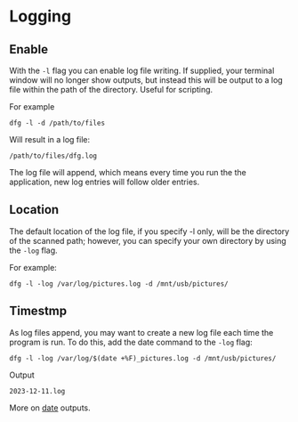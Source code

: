 # Logging

## Enable

With the `-l` flag you can enable log file writing. If supplied, your terminal window will no longer show outputs, but instead this will be output to a log file within the path of the directory. Useful for scripting.

For example

	dfg -l -d /path/to/files

Will result in a log file:

	/path/to/files/dfg.log


The log file will append, which means every time you run the the application, new log entries will follow older entries. 

## Location

The default location of the log file, if you specify -l only, will be the directory of the scanned path; however, you can specify your own directory by using the `-log` flag.

For example:

	dfg -l -log /var/log/pictures.log -d /mnt/usb/pictures/

## Timestmp

As log files append, you may want to create a new log file each time the program is run. To do this, add the date command to the `-log` flag:

	dfg -l -log /var/log/$(date +%F)_pictures.log -d /mnt/usb/pictures/

Output

	2023-12-11.log

More on [date](https://www.howtogeek.com/410442/how-to-display-the-date-and-time-in-the-linux-terminal-and-use-it-in-bash-scripts/#how-to-see-the-date-and-time-and-time-in-the-linux-terminal) outputs.


